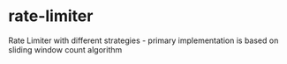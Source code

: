 # rate-limiter
Rate Limiter with different strategies - primary implementation is based on sliding window count algorithm

